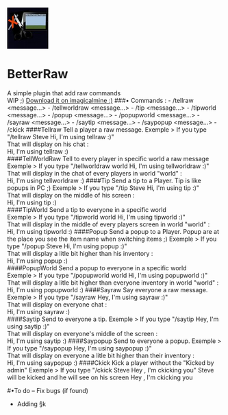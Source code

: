  ![BetterTell](icon.jpg)                                       
# BetterRaw

A simple plugin that add raw commands                         
WIP ;)
<a href="http://forums.imagicalmine.net/plugins/betterraw.53/">Download it on imagicalmine :)</a>
###• Commands :
       - /tellraw <player> <message...>
       - /tellworldraw <world> <message...> 
       - /tip <player> <message...>
       - /tipworld <world> <message...>
       - /popup <player> <message...>
       - /popupworld <world> <message...>
       - /sayraw <message...>
       - /saytip <message...>
       - /saypopup <message...>
       - /ckick <player> <reason>
####Tellraw
Tell a player a raw message.
Exemple > If you type "/tellraw Steve Hi, I'm using tellraw :)"                        
That will display on his chat :                       
Hi, I'm using tellraw :)                                     
####TellWorldRaw
Tell to every player in specific world a raw message                           
  Exemple > If you type "/tellworldraw world Hi, I'm using tellworldraw :)"                    
  That will display in the chat of every players in world "world" :                         
  Hi, I'm using tellworldraw :)
####Tip
Send a tip to a Player. Tip is like popups in PC ;)
Exemple > If you type "/tip Steve Hi, I'm using tip :)"                        
That will display on the middle of his screen :                       
Hi, I'm using tip :)                                     
####TipWorld
Send a tip to everyone in a specific world                      
  Exemple > If you type "/tipworld world Hi, I'm using tipworld :)"                    
  That will display in the middle of every players screen in world "world" :                         
  Hi, I'm using tipworld :)
####Popup
Send a popup to a Player. Popup are at the place you see the item name when switching items ;)
Exemple > If you type "/popup Steve Hi, I'm using popup :)"                        
That will display a litle bit higher than his inventory :                       
Hi, I'm using popup :)                                     
####PopupWorld
Send a popup to everyone in a specific world                      
  Exemple > If you type "/popupworld world Hi, I'm using popupworld :)"                    
  That will display a litle bit higher than everyone inventory in world "world" :                         
  Hi, I'm using popupworld :)
####Sayraw
Say everyone a raw message.
Exemple > If you type "/sayraw Hey, I'm using sayraw :)"                        
That will display on everyone chat :                       
Hi, I'm using sayraw :)    
####Saytip
Send to everyone a tip.
Exemple > If you type "/saytip Hey, I'm using saytip :)"                        
That will display on everyone's middle of the screen :                       
Hi, I'm using saytip :)
####Saypopup
Send to everyone a popup.
Exemple > If you type "/saypopup Hey, I'm using saypopup :)"                        
That will display on everyone a litle bit higher than their inventory :                       
Hi, I'm using saypopup :)
####Ckick
Kick a player without the "Kicked by admin"
Exemple > If you type "/ckick Steve Hey , I'm ckicking you"
Steve will be kicked and he will see on his screen
Hey , I'm ckicking you

#•To do
– Fix bugs (if found)
- Adding §k
                               
